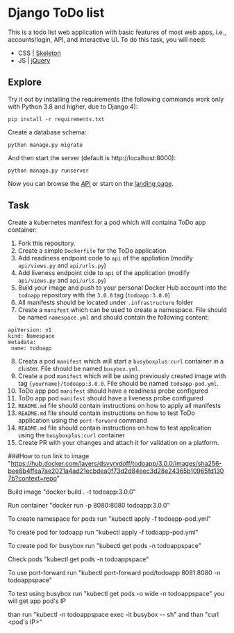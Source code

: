 # Django ToDo list

This is a todo list web application with basic features of most web apps, i.e., accounts/login, API, and interactive UI. To do this task, you will need:

- CSS | [Skeleton](http://getskeleton.com/)
- JS  | [jQuery](https://jquery.com/)

## Explore

Try it out by installing the requirements (the following commands work only with Python 3.8 and higher, due to Django 4):

```
pip install -r requirements.txt
```

Create a database schema:

```
python manage.py migrate
```

And then start the server (default is http://localhost:8000):

```
python manage.py runserver
```

Now you can browse the [API](http://localhost:8000/api/) or start on the [landing page](http://localhost:8000/).

## Task

Create a kubernetes manifest for a pod which will containa ToDo app container:

1. Fork this repository.
1. Create a simple `Dockerfile` for the ToDo application
7. Add readiness endpoint code to `api` of the appliation (modify `api/views.py` and `api/urls.py`)
1. Add liveness endpoint cide to `api` of the application (modify `api/views.py` and `api/urls.py`)
1. Build your image and push to your personal Docker Hub account into the `todoapp` repository with the `3.0.0` tag (`todoapp:3.0.0`)
1. All manifests should be located under `.infrastructure` folder
1. Create a `manifest` which can be used to create a namespace. File should be named `namespace.yml` and should contain the following content:
```
apiVersion: v1
kind: Namespace
metadata:
 name: todoapp
```
8. Creata a pod `manifest` which will start a `busyboxplus:curl` container in a cluster. File should be named `busybox.yml`.
1. Create a pod `manifest` which will be using previously created image with tag `{yourname}/todoapp:3.0.0`. File should be named `todoapp-pod.yml`.
1. ToDo app pod `manifest` should have a readiness probe configured
1. ToDo app pod `manifest` should have a liveness probe configured
1. `README.md` file should contain instructions on how to apply all manifests
1. `README.md` file should contain instructions on how to test ToDo application using the `port-forward` command
1. `README.md` file should contain instructions on how to test application using the
`busyboxplus:curl` container
1. Create PR with your changes and attach it for validation on a platform.

###How to run
link to image
"https://hub.docker.com/layers/dsvyrydoff/todoapp/3.0.0/images/sha256-bee8b4ffea7ae2021a4ad21ecbdea0f73d2d84eec3d28e24365b10965fd1307b?context=repo"

Build image
"docker build . -t todoapp:3.0.0"

Run container
"docker run -p 8080:8080 todoapp:3.0.0"

To create namespace for pods run
"kubectl apply -f todoapp-pod.yml"

To create pod for todoapp run
"kubectl apply -f todoapp-pod.yml"

To create pod for busybox run
"kubectl get pods -n todoappspace"

Check pods
"kubectl get pods -n todoappspace"

To use port-forward run
"kubectl port-forward pod/todoapp 8081:8080 -n todoappspace"

To test using busybox run
"kubectl get pods -o wide -n todoappspace"
you will get app pod's IP

than run
"kubectl -n todoappspace exec -it busybox -- sh"
and than
"curl <pod's IP>"
